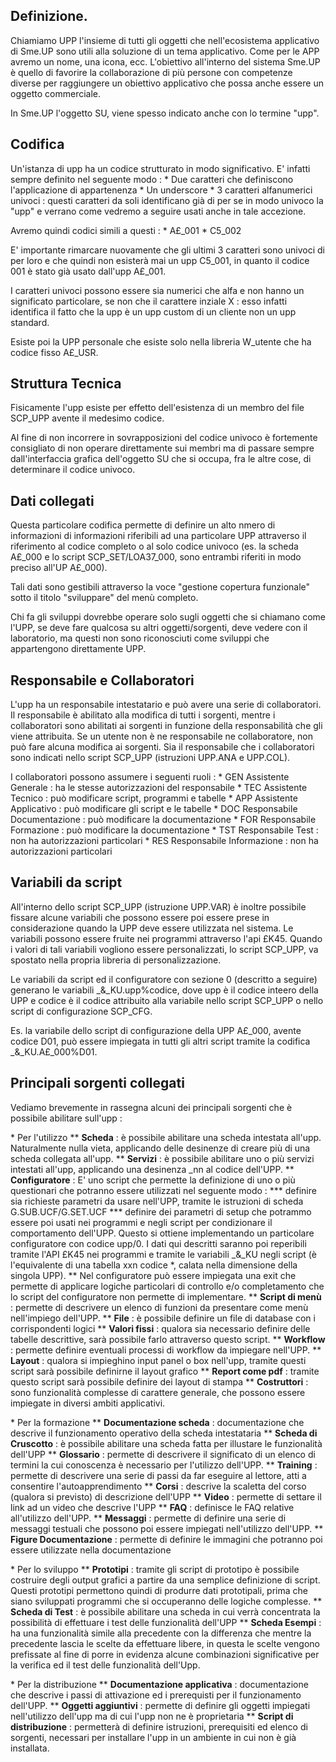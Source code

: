 ## Definizione.

Chiamiamo UPP l'insieme di tutti gli oggetti che nell'ecosistema applicativo di Sme.UP sono utili alla soluzione di un tema applicativo. Come per le APP avremo un nome, una icona, ecc.
L'obiettivo all'interno del sistema Sme.UP è quello di favorire la collaborazione di più persone con competenze diverse per raggiungere un obiettivo applicativo che possa anche essere un oggetto commerciale.

In Sme.UP l'oggetto SU, viene spesso indicato anche con lo termine "upp".

## Codifica

Un'istanza di upp ha un codice strutturato in modo significativo. E' infatti sempre definito nel seguente modo : 
\* Due caratteri che definiscono l'applicazione di appartenenza
\* Un underscore
\* 3 caratteri alfanumerici univoci :  questi caratteri da soli identificano già di per se in modo univoco la "upp" e verrano come vedremo a seguire usati anche in tale accezione.

Avremo quindi codici simili a questi : 
\* A£_001
\* C5_002

E' importante rimarcare nuovamente che gli ultimi 3 caratteri sono univoci di per loro e che quindi non esisterà mai un upp C5_001, in quanto il codice 001 è stato già usato dall'upp A£_001.

I caratteri univoci possono essere sia numerici che alfa e non hanno un significato particolare, se non che il carattere inziale X :  esso infatti identifica il fatto che la upp è un upp custom di un cliente non un upp standard.

Esiste poi la UPP personale che esiste solo nella libreria W_utente che ha codice fisso A£_USR.

## Struttura Tecnica

Fisicamente l'upp esiste per effetto dell'esistenza di un membro del file SCP_UPP avente il medesimo codice.

Al fine di non incorrere in sovrapposizioni del codice univoco è fortemente consigliato di non operare direttamente sui membri ma di passare sempre dall'interfaccia grafica dell'oggetto SU che si occupa, fra le altre cose, di determinare il codice univoco.

## Dati collegati

Questa particolare codifica permette di definire un alto nmero di informazioni di informazioni riferibili ad una particolare UPP attraverso il riferimento al codice completo o al solo codice univoco (es. la scheda A£_000 e lo script SCP_SET/LOA37_000, sono entrambi riferiti in modo preciso all'UP A£_000).

Tali dati sono gestibili attraverso la voce "gestione copertura funzionale" sotto il titolo "sviluppare" del menù completo.

Chi fa gli sviluppi dovrebbe operare solo sugli oggetti che si chiamano come l'UPP, se deve fare qualcosa su altri oggetti/sorgenti, deve vedere con il laboratorio, ma questi non sono riconosciuti come sviluppi che appartengono direttamente UPP.

## Responsabile e Collaboratori

L'upp ha un responsabile intestatario e può avere una serie di collaboratori. Il responsabile è abilitato alla modifica di tutti i sorgenti, mentre i collaboratori sono abilitati ai sorgenti in funzione della responsabilità che gli viene attribuita. Se un utente non è ne responsabile ne collaboratore, non può fare alcuna modifica ai sorgenti.
Sia il responsabile che i collaboratori sono indicati nello script SCP_UPP (istruzioni UPP.ANA e UPP.COL).

I collaboratori possono assumere i seguenti ruoli : 
\* GEN Assistente Generale :  ha le stesse autorizzazioni del responsabile
\* TEC Assistente Tecnico :  può modificare script, programmi e tabelle
\* APP Assistente Applicativo :  può modificare gli script e le tabelle
\* DOC Responsabile Documentazione :  può modificare la documentazione
\* FOR Responsabile Formazione :  può modificare la documentazione
\* TST Responsabile Test :  non ha autorizzazioni particolari
\* RES Responsabile Informazione :  non ha autorizzazioni particolari

## Variabili da script

All'interno dello script SCP_UPP (istruzione UPP.VAR) è inoltre possibile fissare alcune variabili che possono essere poi essere prese in considerazione quando la UPP deve essere utilizzata nel sistema. Le variabili possono essere fruite nei programmi attraverso l'api £K45. Quando i valori di tali variabili vogliono essere personalizzati, lo script SCP_UPP, va spostato nella propria libreria di personalizzazione.

Le variabili da script ed il configuratore con sezione 0 (descritto a seguire) generano le variabili _&_KU.upp%codice, dove upp è il codice inteero della UPP e codice è il codice attribuito alla variabile nello script SCP_UPP o nello script di configurazione SCP_CFG.

Es. la variabile dello script di configurazione della UPP A£_000, avente codice D01, può essere impiegata in tutti gli altri script tramite la codifica _&_KU.A£_000%D01.

## Principali sorgenti collegati

Vediamo brevemente in rassegna alcuni dei principali sorgenti che è possibile abilitare sull'upp : 

\* Per l'utilizzo
\*\* **Scheda** :  è possibile abilitare una scheda intestata all'upp. Naturalmente nulla vieta, applicando delle desinenze di creare più di una scheda collegata all'upp.
\*\* **Servizi** :  è possibile abilitare uno o più servizi intestati all'upp, applicando una desinenza _nn al codice dell'UPP.
\*\* **Configuratore** : E' uno script che permette la definizione di uno o più questionari che potranno essere utilizzati nel seguente modo : 
\*\*\* definire sia richieste parametri da usare nell'UPP, tramite le istruzioni di scheda G.SUB.UCF/G.SET.UCF
\*\*\* definire dei parametri di setup che potrammo essere poi usati nei programmi e negli script per condizionare il comportamento dell'UPP. Questo si ottiene implementando un particolare configuratore con codice upp/0. I dati qui descritti saranno poi reperibili tramite l'API £K45 nei programmi e tramite le variabili _&_KU negli script (è l'equivalente di una tabella xxn codice \*, calata nella dimensione della singola UPP).
\*\* Nel configuratore può essere impiegata una exit che permette di applicare logiche particolari di controllo e/o completamento che lo script del configuratore non permette di implementare.
\*\* **Script di menù** :  permette di descrivere un elenco di funzioni da presentare come menù nell'impiego dell'UPP.
\*\* **File** :  è possibile definire un file di database con i corrispondenti logici
\*\* **Valori fissi** :  qualora sia necessario definire delle tabelle descrittive, sarà possibile farlo attraverso questo script.
\*\* **Workflow** :  permette definire eventuali processi di workflow da impiegare nell'UPP.
\*\* **Layout** :  qualora si impieghino input panel o box nell'upp, tramite questi script sarà possibile definirne il layout grafico
\*\* **Report come pdf** :  tramite questo script sarà possibile definire dei layout di stampa
\*\* **Costruttori** :  sono funzionalità complesse di carattere generale, che possono essere impiegate in diversi ambiti applicativi.

\* Per la formazione
\*\* **Documentazione scheda** :  documentazione che descrive il funzionamento operativo della scheda intestataria
\*\* **Scheda di Cruscotto** :  è possibile abilitare una scheda fatta per illustare le funzionalità dell'UPP
\*\* **Glossario** :  permette di descrivere il significato di un elenco di termini la cui conoscenza è necessario per l'utilizzo dell'UPP.
\*\* **Training** :  permette di descrivere una serie di passi da far eseguire al lettore, atti a consentire l'autoapprendimento
\*\* **Corsi** :  descrive la scaletta del corso (qualora si previsto) di descrizione dell'UPP
\*\* **Video** :  permette di settare il link ad un video che descrive l'UPP
\*\* **FAQ** :  definisce le FAQ relative all'utilizzo dell'UPP.
\*\* **Messaggi** :  permette di definire una serie di messaggi testuali che possono poi essere impiegati nell'utilizzo dell'UPP.
\*\* **Figure Documentazione** :  permette di definire le immagini che potranno poi essere utilizzate nella documentazione

\* Per lo sviluppo
\*\* **Prototipi** :  tramite gli script di prototipo è possibile costruire degli output grafici a partire da una semplice definizione di script. Questi prototipi permettono quindi di produrre dati prototipali, prima che siano sviluppati programmi che si occuperanno delle logiche complesse.
\*\* **Scheda di Test** :  è possibile abilitare una scheda in cui verrà concentrata la possibilità di effettuare i test delle funzionalità dell'UPP
\*\* **Scheda Esempi** :  ha una funzionalità simile alla precedente con la differenza che mentre la precedente lascia le scelte da effettuare libere, in questa le scelte vengono prefissate al fine di porre in evidenza alcune combinazioni significative per la verifica ed il test delle funzionalità dell'Upp.

\* Per la distribuzione
\*\* **Documentazione applicativa** :   documentazione che descrive i passi di attivazione ed i prerequisti per il funzionamento dell'UPP.
\*\* **Oggetti aggiuntivi** :  permette di definire gli oggetti impiegati nell'utilizzo dell'upp ma di cui l'upp non ne è proprietaria
\*\* **Script di distribuzione** :  permetterà di definire istruzioni, prerequisiti ed elenco di sorgenti, necessari per installare l'upp in un ambiente in cui non è già installata.






